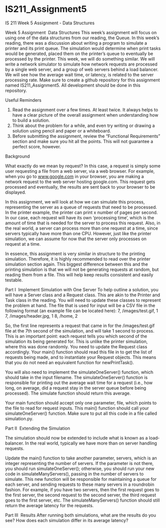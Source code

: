 # IS211_Assignment5
IS 211 Week 5 Assignment - Data Structures

Week 5 Assignment ­ Data Structures
This week’s assignment will focus on using one of the data structures from our reading, the Queue. In this week’s reading, there was a discussion about writing a program to simulate a printer and its print queue. The simulation would determine when print tasks would be generated, placed them on the printer’s queue to eventually be processed by the printer.
This week, we will do something similar. We will write a network simulator to simulate how network requests are processed by a single web server, and a group of web servers behind a load balancer. We will see how the average wait time, or latency, is related to the server processing rate.
Make sure to create a github repository for this assignment named IS211_Assignment5. All development should be done in this repository.

Useful Reminders
1. Read the assignment over a few times. At least twice. It always helps to have a clear picture of the overall assignment when understanding how to build a solution.
2. Think about the problem for a while, and even try writing or drawing a solution using pencil and paper or a whiteboard.
3. Before submitting the assignment, review the “Functional Requirements” section and make sure you hit all the points. This will not guarantee a perfect score, however.

Background

What exactly do we mean by request? In this case, a request is simply some user requesting a file from a web server, via a web browser. For example, when you go to www.google.com in your browser, you are making a network request to the web server hosting google.com. This request gets processed and eventually, the results are sent back to your browser to be displayed.

In this assignment, we will look at how we can simulate this process, representing the server as a queue of requests that need to be processed. In the printer example, the printer can print x number of pages per second. In our case, each request will have its own ‘processing time’, which is the amount of time that is needed for the server to process this request. Also, in the real world, a server can process more than one request at a time, since servers typically have more than one CPU. However, just like the printer simulation, we can assume for now that the server only processes on request at a time.

In essence, this assignment is very similar in structure to the printing simulation. Therefore, it is highly recommended to read over the printer simulation section again. This biggest difference between this and the printing simulation is that we will not be generating requests at random, but reading them from a file. This will help keep results consistent and easily testable.

Part I ­ Implement Simulation with One Server
To help outline a solution, you will have a Server class and a Request class. This are akin to the Printer and Task class in the reading. You will need to update these classes to represent the problem at hand.
The file that is used for input will be a CSV file in the following format (an example file can be located here):
7, /images/test.gif, 1
7, /images/header.jpg, 1 8, /home, 2

So, the first line represents a request that came in for the /images/test.gif file at the 7th second of the simulation, and will take 1 second to process. This is an important point: each request tells you which second of the simulation its being generated for. This is unlike the printer simulation, where this was done randomly. You need to update the Request class accordingly. Your main() function should read this file in to get the list of requests being made, and to instantiate your Request objects. This means that you do not need an equivalent function for newPrintTask().

You will also need to implement the simulateOneServer() function, which should take in the input filename. The simulateOneServer() function is responsible for printing out the average wait time for a request (i.e., how long, on average, did a request stay in the server queue before being processed). The simulate function should return this average.

Your main function should accept only one parameter, ­­file, which points to the file to read for request inputs. This main() function should call your simulateOneServer() function. Make sure to put all this code in a file called simulation.py.

Part II ­ Extending the Simulation

The simulation should now be extended to include what is known as a load­balancer. In the real world, typically we have more than on server handling requests.

Update the main() function to take another parameter, ­­servers, which is an integer representing the number of servers. If the parameter is not there, you should run simulateOneServer(); otherwise, you should run your new code in simulateManyServers(), passing in the number of servers to simulate. This new function will be responsible for maintaining a queue for each server, and sending requests to these many servers in a round­robin fashion. For example, if you have two servers, then the first request goes to the first server, the second request to the second server, the third request goes to the first server, etc. The simulateManyServers() function should still return the average latency for the requests.

Part III ­ Results
After running both simulations, what are the results do you see? How does each simulation differ in its average latency?
